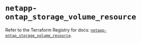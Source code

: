 # `netapp-ontap_storage_volume_resource`

Refer to the Terraform Registry for docs: [`netapp-ontap_storage_volume_resource`](https://registry.terraform.io/providers/netapp/netapp-ontap/2.3.0/docs/resources/storage_volume_resource).

